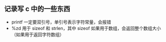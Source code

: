 ## 记录写 c 中的一些东西

+ printf 一定要双引号，单引号表示字符常量，会报错
+ %zd 用于 sizeof 和 strlen，其中 sizeof 如果用于数组，会返回整个数组大小（如果用于返回字符数组）
